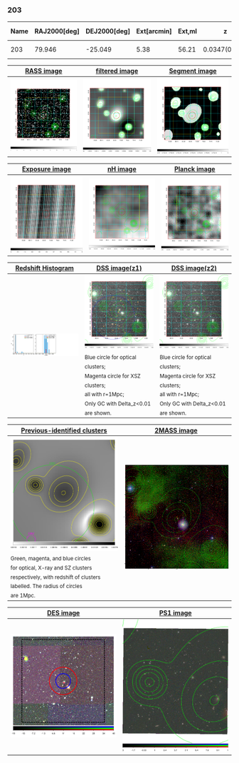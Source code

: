 <div STYLE="page-break-after: always;"></div>

### 203

|Name|RAJ2000[deg]|DEJ2000[deg] |Ext[arcmin]| Ext,ml | z | z_src| C|GC(XSZ,Delta_z<0.01)| GC(OPT,Delta_z<0.01)|GC| R_sig[arcmin] | R500[arcmin] | R500[Mpc]| CRsig[c/s] | CR500[c/s] |L500[1E44 erg/s]|F500[1E-12 erg/s/cm^2]| M500[1E14 Msun]|Tx[keV]|Cnt_sig|Beta|Rc[arcmin]|Comment|Alias|
|---|---|---|---|---|---|------|---|--------|---------|----------|---|---|---|---|---|---|---|---|---|---|---|---|---|---|
|203| 79.946| -25.049| 5.38| 56.21| 0.0347(0.005)| z1, z_opt| S| -| N| N| 9.775| 12.952| 0.537| 0.135(0.034)| 0.142(0.036)| 0.063(0.012)| 2.254(0.441)| 0.45(0.05)| 1.33(0.08)| 63.0| 0.865(-0.144+0.096)| 7.178(-1.391+1.057)| -| t276|

|[RASS image](../image/203/203_img.pdf)|[filtered image](../image/203/203_fil.pdf)|[Segment image](../image/203/203_seg.pdf)|
|-------------------|--------------------|-------------------|
| <img src="../image/203/203_img.png" width="300">  | <img src="../image/203/203_fil.png" width="300">   | <img src="../image/203/203_seg.png" width="300">  |

|[Exposure image](../image/203/203_mex.pdf)| [nH image](../image/203/203_nh.pdf)| [Planck image](../image/203/203_p.pdf)|
|-------------------|--------------------|-------------------|
|<img src="../image/203/203_mex.png" width="300">   | <img src="../image/203/203_nh.png" width="300">    | <img src="../image/203/203_p.png" width="300"> |

|[Redshift Histogram](../image/203/203_zg.pdf) | [DSS image(z1)](../image/203/203_dss_z1.pdf)      |  [DSS image(z2)](../image/203/203_dss_z2.pdf)    |
|-------------------|--------------------|-------------------|
|<img src="../image/203/203_zg.png" width="300"> |<img src="../image/203/203_dss_z1.png" width="300"> <sub><br>Blue circle for optical clusters; <br>Magenta circle for XSZ clusters; <br>all with r=1Mpc; <br>Only GC with Delta_z<0.01 are shown. </sub>| <img src="../image/203/203_dss_z2.png" width="300"><sub><br>Blue circle for optical clusters; <br>Magenta circle for XSZ clusters; <br>all with r=1Mpc; <br>Only GC with Delta_z<0.01 are shown. </sub> |

|[Previous-identified clusters](../image/203/203_gc.pdf) | [2MASS image](../image/203/203_2mass.pdf)      |
|-------------------|-------------------|
|<img src=../image/203/203_gc.png width="300"> <br><sub>Green, magenta, and blue circles <br>for optical, X-ray and SZ clusters <br>respectively, with redshift of clusters <br>labelled. The radius of circles <br>are 1Mpc.</sub>|<img src="../image/203/203_2mass.png" width="300">  |

|[DES image](../image/203/203_des.pdf)   |[PS1 image](../image/203/203_ps1.pdf)            |
|-------------------|-------------------|
| <img src="../image/203/203_des.png" width="300">  | <img src="../image/203/203_ps1.png" width="300">  |
